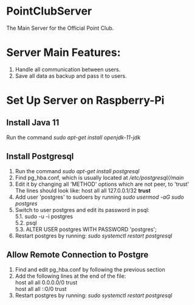 # PointClubServer
The Main Server for the Official Point Club.

# Server Main Features:
 1. Handle all communication between users.
 2. Save all data as backup and pass it to users.

# Set Up Server on Raspberry-Pi
## Install Java 11
 Run the command <i>sudo apt-get install openjdk-11-jdk</i>

## Install Postgresql
 1. Run the command <i>sudo apt-get install postgresql</i>
 2. Find pg_hba.conf, which is usually located at <i>/etc/postgresql/<number>/main</i>
 3. Edit it by changing all 'METHOD' options which are not peer, to 'trust'  
    The lines should look like: host all all 127.0.0.1/32 <b>trust</b>
 4. Add user 'postgres' to sudoers by running <i>sudo usermod -aG sudo postgres</i>
 5. Switch to user postgres and edit its password in psql:  
   5.1. sudo -u -i postgres  
   5.2. psql  
   5.3. ALTER USER postgres WITH PASSWORD 'postgres';  
 6. Restart postgres by running: <i>sudo systemctl restart postgresql</i>
 
 ## Allow Remote Connection to Postgre
 1. Find and edit pg_hba.conf by following the previous section
 2. Add the following lines at the end of the file:  
  host all all 0.0.0.0/0 trust   
  host all all ::0/0 trust
 3. Restart postgres by running: <i>sudo systemctl restart postgresql</i>
